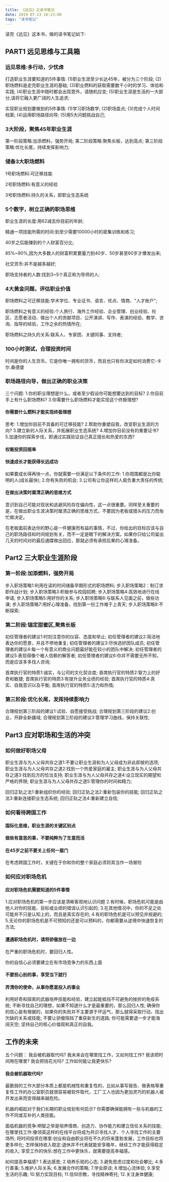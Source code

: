```yaml
---
title: 《远见》之读书笔记
date: 2019-07-23 16:23:08
tags: "读书笔记"
---
```



读完《远见》这本书，做的读书笔记如下:


## PART1 远见思维与工具箱

### 远见思维:多行动，少忧虑

打造职业生涯要知道的5件事情:
(1)职业生涯至少长达45年，被分为三个阶段;
(2)职场燃料是走完职业生涯的基础;
(3)职业燃料的获取需要数千小时的学习、体验和实践;
(4)职业生涯中随时都会出现意外，请随机应变;
(5)职业生涯是生活的一大部分,请将它融入更广阔的人生追求;
<!--more-->

实现职业规划要做到的5件事情:
(1)学习职场数学;
(2)职场盘点;
(3)完成个人时间档案;
(4)运用职场路径向导;
(5)用5大问题挑战自己;

### 3大阶段，聚焦45年职业生涯

第一阶段策略:加添燃料，强势开局;
第二阶段策略:聚焦长板，达到高点;
第三阶段策略:优化长尾，持续发挥影响力;


### 储备3大职场燃料

1号职场燃料:可迁移技能

2号职场燃料:有意义的经验

3号职场燃料:持久的关系，即职业生态系统

### 5个数字，树立正确的职场思维

职业生涯的长度:用62减去你目前的年龄;

精通一项技能所需的时间:到至少需要10000小时的密集训练和练习;

40岁之后能赚到的个人财富百分比;

85%~90%,因为大多数人的财富积累要蓄力到40岁、50岁甚至60岁才爆发出来;

社交货币:并不是越多越好;

职场支持者的人数:找到3~5个真正称为导师的人;

### 4大黄金问题，评估职业价值

职场燃料之可迁移技能:学术学位、专业证书、语言、优点、情商、"人才账户";

职场燃料之有意义的经验:个人旅行、海外工作经验、企业管理、创业经验、社区、志愿者活动、做出个人的贡献项目、公开演讲、写作、表演的经验、教学、咨询、指导的经验，工作之余的热情所在;

职场燃料之持久的关系:联系人、专家团、关键同事、支持者;

### 100小时测试，合理投资时间

时间是你的人生货币。它是你唯一拥有的货币，而且也只有你决定如何消费它-卡尔.桑德堡

### 职场路径向导，做出正确的职业决策

三个问题:
1.你的职业理想是什么，或者至少假设你可能想要达到的目标?
2.你目前手上有什么职场燃料?
3.你需要什么职场燃料才能实现这个终极理想?

#### 你需要什么燃料才能实现终极理想

思考:
1.增加你目前不具备的可迁移技能?
2.帮助你重塑自我，改变职业生涯的方向?
3.建立新的人际关系，并拓展职业生态系统?
4.增加你目前没有的重要证书?
5.加速你的探索步伐，即通过实践验证自己真正擅长和热爱的东西?

#### 权衡投资回报率

#### 快速成长才能获得长远成功

如果要成长得再快一点，你就需要一份满足以下条件的工作:
1.你周围都是比你聪明的人(成长最快);
2.你有失败的机会;
3.公司有让你这样的人肩负重大责任的传统;

#### 在做出决策时厘清正确的思维方式

意识到自己可能对现状和逃避风险存在偏向性，这一点很重要。同样至关重要的是，在做出职业生涯决策时厘清正确的思维方式，不要因为老板或猎头的压力而匆忙做决定。

在老板面前表达你的野心是一件健康而有益的事情，不过，你给出的目标应该与自己的职场路径和时间规划有关，而不一定是眼下的解决方案。如果你只给公司留出几天的时间对的最后通牒做出回应，那就必须有承担后果的心理准备。


## Part2 三大职业生涯阶段

### 第一阶段:加添燃料，强势开局

步入职场策略1:利用在读的时间储备早期形式的职场燃料;
步入职场策略2：制订求职作战计划;
步入职场策略3:积极参与校园招聘;
步入职场策略4:高效地进行在线申请;
步入职场策略5:用好你的关系;
步入职场策略6:与联系人见面之前，做些功课;
步入职场策略7:用好心理准备，找到第一份工作难于上青天;
步入职场策略8:不断探索;

### 第二阶段:锚定甜蜜区,聚焦长板

初任管理者的建议1:时刻注意你的仪容、态度和举止;
初任管理者的建议2:简洁地表达你的愿景，并且不停地重复;
初任管理者的建议3:尽快选好团队成员;
初任管理者的建议4:每一个有意义的商业问题最好能在较小的团队中解决;
初任管理者的建议5:表现得像个被人信赖的解答者;
初任管理者的建议6:你并不需要无所不知，而是应该多多找人咨询;

首席执行官的特质1:诚实，与公司的文化契合度;
首席执行官的特质2:智力上的好奇和敏捷;
首席执行官的特质3:有提升业务业绩的经验;
首席执行官的特质4:真实、自我意识以及平衡;
首席执行官的特质5:活力和热情;

### 第三阶段:优化长尾，发挥持续影响力

合理规划第三阶段的建议1:试验、自愿接受挑战;
合理规划第三阶段的建议2:创业，开辟全新疆域;
合理规划第三阶段的建议3:管理学习曲线，保持关联性;


## Part3 应对职场和生活的冲突


### 如何做好职场父母

职业生涯与为人父母共存之道1:不要让职业生涯和为人父母成为非此即彼的选项;
职业生涯与为人父母共存之道2:找到一个热爱家庭的雇主;
职业生涯与为人父母共存之道3:找到后方的恰当支持;
职业生涯与为人父母共存之道4:设立现实的期望和严格的界限;
职业生涯与为人父母共存之道5:管理你的时间和精力;

回归正轨之法1:重新组织你的经验;
回归正轨之法2:重新包装你的技能;
回归正轨之法3:重新连接职业生态系统;
回归正轨之法4:重新建立自信;

### 如何看待跨国工作

#### 国际化思维，职业生涯的关键区别点

#### 做些有意思的事，不要纯粹为了生意而活

#### 在45岁之前不要关上任何一扇门
在考虑跨国工作时，关键在于你和你的整个家庭必须将其当作一场冒险


### 如何应对职场危机

#### 应对职场危机需要知道的5件事情
1.应对职场危机的第一步应该是清晰客观地认识问题
2.有时候，职场危机可能是由他人对你的技能、目标或业绩的错误认识引起的;
3.在其他情况中，你的不足之处可能并不只是认知上的，而且是真实存在的;
4.有的职场危机是可以预见并规避的;
5.无论你的职场危机是不可预知的还是可以预料的，你都需要从逆境中快速恢复的方法;


#### 遭遇职场危机时，请将骄傲放在一边
在严重的职场危机时，要回归人性。

你的自信心必须要建立在有市场竞争力的东西上面

#### 不要担心别的事，享受当下就行

#### 弄清你的使命，从事你愿意投入的事业

利用好奇和探索的武器培养技能和经验，建立起能抵挡不可避免的挫折的免疫系统;
不断寻找自己的理想，如果不知道什么才是最重要的，那么回归人性;
确保你的信心是有根据的，如果你的失败并不主要源于坏运气，那么就得采取行动，找出欠缺的关系或技能;
不要让骄傲阻挡了重获新生的道路;
你可能需要退一步才能海阔天空;
坚持自己的核心价值观和真正的自我。


## 工作的未来
五个问题：
我会被机器取代吗?
我未来会在哪里找工作，又如何找工作?
我该把时间用在哪里?
我会把钱花光吗?
工作如何能让我更快乐?

#### 我会被机器取代吗?
最脆弱的工作大部分本质上都是机械性和重复性的，比如从事写报告、做表格等重复性工作的办公室职员就很容易被软件取代，工厂工人也因为更加灵巧的机器人被开发出来而变得越来越危险。

机器的崛起对于我们长期的职业规划有何启示?
你需要确保能拥有一些与机器的工作不同或互补的人类技能。



面临机器的竞争:明智之举是培养情商、创造力、协作能力和建立信任关系的技能;
在哪里找工作:像领英这样的在线平台将成为共识寻找人才、个人寻找工作的主要场所;
将时间投资在哪里:创业和自由职业将在不久的将来蓬勃发展，工作目标也将更多样化;
怎样保持收入稳定:退休并不代表就能安享晚年，继续工作才能获得稳定的收入;
享受工作的快乐:想在工作中更快乐，就需要提高幸福感。

如何提高幸福感?
1.表达感恩;
2.培养乐观的心态;
3.避免思虑过度和社会攀比;
4.多行善事;
5.维护人际关系;
6.发展合作的策略;
7.学会原谅;
8.增加心流体验;
9.享受生活的乐趣;
10.努力实现目标;
11.信仰宗教，寻找精神寄托;
12.关注身体健康;
